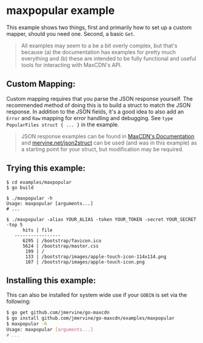maxpopular example
==================

This example shows two things, first and primarily how to set up a custom mapper, should you need one. Second, a basic `Get`.

> All examples may seem to a be a bit overly complex, but that's because (a) the documentation
> has examples for pretty much everything and (b) these are intended to be fully functional
> and useful tools for interacting with MaxCDN's API.

Custom Mapping:
---------------

Custom mapping requires that you parse the JSON response yourself. The recommended method of doing this is to build a struct to match the JSON response. In addition to the JSON fields, it's a good idea to also add an `Error` and `Raw` mapping for error handling and debugging. See `type PopularFiles struct { ... }` in the example.

> JSON response examples can be found in [MaxCDN's Documentation](http://docs.maxcdn.com/) and [mervine.net/json2struct](http://mervine.net/json2struct) can be used (and was in this example) as a starting point for your struct, but modification may be required.


Trying this example:
--------------------

```
$ cd examples/maxpopular
$ go build

$ ./maxpopular -h
Usage: maxpopular [arguments...]
# ...

$ ./maxpopular -alias YOUR_ALIAS -token YOUR_TOKEN -secret YOUR_SECRET -top 5
      hits | file
   -----------------
      6295 | /bootstrap/favicon.ico
      5624 | /bootstrap/master.css
       199 | /
       133 | /bootstrap/images/apple-touch-icon-114x114.png
       107 | /bootstrap/images/apple-touch-icon.png

```

Installing this example:
------------------------

This can also be installed for system wide use if your `GOBIN` is set via the following:

```bash
$ go get github.com/jmervine/go-maxcdn
$ go install github.com/jmervine/go-maxcdn/examples/maxpopular
$ maxpopular -h
Usage: maxpopular [arguments...]
# ...

```
